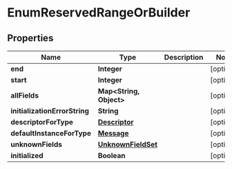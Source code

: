 # EnumReservedRangeOrBuilder

## Properties
Name | Type | Description | Notes
------------ | ------------- | ------------- | -------------
**end** | **Integer** |  |  [optional]
**start** | **Integer** |  |  [optional]
**allFields** | **Map&lt;String, Object&gt;** |  |  [optional]
**initializationErrorString** | **String** |  |  [optional]
**descriptorForType** | [**Descriptor**](Descriptor.md) |  |  [optional]
**defaultInstanceForType** | [**Message**](Message.md) |  |  [optional]
**unknownFields** | [**UnknownFieldSet**](UnknownFieldSet.md) |  |  [optional]
**initialized** | **Boolean** |  |  [optional]

